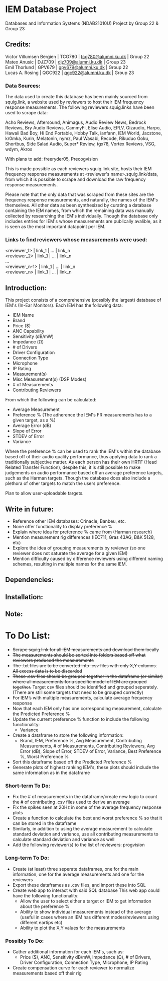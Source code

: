 # IEM Database Project
Databases and Information Systems (NDAB21010U) Project by Group 22 & Group 23

## Credits:
Victor Villumsen Bergien | TCG780 | tcg780@alumni.ku.dk | Group 22 <br />
Mateo Anusic | DJZ709 | djz709@alumni.ku.dk  | Group 23 <br />
Emil Thorlund | GPV679 | gpv679@alumni.ku.dk  | Group 22 <br />
Lucas A. Rosing | QGC922 | qgc922@alumni.ku.dk | Group 23 

### Data Sources:
The data used to create this database has been mainly sourced from squig.link, a website used by reviewers to
host their IEM frequency response measurements. The following reviewers squig.links have been used to scrape data:

Acho Reviews, 
Aftersound, 
Animagus, 
Audio Review News, 
Bedrock Reviews, 
Bry Audio Reviews, 
CammyFi, 
Elise Audio, 
EPLV, 
Gizaudio, 
Harpo, 
Hawaii Bad Boy, 
Hi End Portable, 
Hobby Talk, 
ianfann, 
IEM World, 
Jacstone, 
kr0mka, 
Kurin, 
Melatonin, 
nymz, 
Paul Wasabi, 
Recode, 
Rikuduo Goku, 
Shortbus, 
Side Salad Audio, 
Super* Review, 
tgx78, 
Vortex Reviews, 
VSG, 
wdym, 
Akros

With plans to add:
freeryder05, 
Precogvision

This is made possible as each reviewers squig.link site, hosts their IEM frequency response measurements at
<reviewer's name>.squig.link/data, from which it is possible to scrape and download the raw frequency response measurements.

Please note that the only data that was scraped from these sites are the frequency response measurements, and naturally, the names of the IEM's themselves.
All other data as been synthesized by curating a database containing the IEM names, from which the remaining data was manually collected by researching the IEM's individually. Though the database only includes entries for IEM's whose measurements are publically avalible, as it is seen as the most important datapoint per IEM.

### Links to find reviewers whose measurements were used:

<reviewer_1> | link_1 | ... | link_n <br />
<reviewer_2> | link_1 | ... | link_n <br />
... <br />
<reviewer_n-1> | link_1 | ... | link_n <br />
<reviewer_n> | link_1 | ... | link_n

## Introduction:
This project consists of a comprehensive (possibly the largest) database of IEM's (In-Ear Monitors).
Each IEM has the following data:

- IEM Name
- Brand
- Price ($)
- ANC Capability
- Sensitivity (dB/mW)
- Impedance (Ω)
- \# of Drivers
- Driver Configuration
- Connection Type
- Microphone
- IP Rating	
- Measurement(s)
- Misc Measurement(s) (DSP Modes)
- \# of Measurements
- Contributing Reviewers

From which the following can be calculated:

- Average Measurement
- Preference % (The adherence the IEM's FR measurements has to a given target, as a %)
- Average  Error (dB)
- Slope of Error
- STDEV of Error
- Variance

Where the preference % can be used to rank the IEM's within the database based off of their audio quality performance, thus applying data to rank a traditionally subjective matter. As each person has their own HRTF (Head Related Transfer Function), despite this, it is still possible to make judgements on audio performance based off an average preference targets, such as the Harman targets. Though the database does also include a plethora of other targets to match the users preference.

Plan to allow user-uploadable targets.

## Write in future:
- Reference other IEM databases: Crinacle, Banbeu, etc.
- None offer functionality to display preference %
- Explain where idea for preference % came from (Harman research)
- Mention measurement rig differences (IEC711, Gras 43AG, B&K 5128, etc)
- Explore the idea of grouping measurements by reviewer (so one reviewer does not saturate the average for a given IEM)
- Mention difficulty caused by difference reviewers using different naming schemes, resulting in multiple names for the same IEM.

## Dependencies:

## Installation:

## Note:

# To Do List:
- ~~Scrape squig.link for all IEM measurements and download them locally~~
- ~~The measurements should be sorted into folders based off what reviewers produced the measurements~~
- ~~The .txt files are to be converted into .csv files with only X,Y columns. All excess data is to be discarded~~
- ~~These .csv files should be grouped together in the dataframe (or similar) where all measurements for a specific model of IEM are grouped together.~~ Target csv files should be identified and grouped seperately. (There are still some targets that need to be grouped correctly)
- For IEM’s with multiple measurements, calculate average frequency response
- Now that each IEM only has one corresponding measurement, calculate the Predicted Preference %
- Update the current preference % function to include the following functionality:
	- Variance
- Create a dataframe to store the following information:
	- Brand, IEM, Preference %, Avg Measurement, Contributing Measurements, # of Measurements, Contributing Reviewers, Avg  Error (dB), Slope of Error, STDEV of Error, Variance, Best Preference %, Worst Preference %
- Sort this dataframe based off the Predicted Preference %
- Generate plots of highest ranking IEM's, these plots should include the same information as in the dataframe

### Short-term To Do:
- Fix the # of measurements in the dataframe/create new logic to count the # of contributing .csv files used to derive an average
- Fix the spikes seen at 20Hz in some of the average frequency response plots
- Create a function to calculate the best and worst preference % so that it can be stored in the dataframe
- Similarly, in addition to using the average measurement to calculate standard deviation and variance, use all contributing measurements to calculate standard deviation and variance as well
- Add the following reviewer(s) to the list of reviewers: progvision

### Long-term To Do:
- Create (at least) three seperate dataframes, one for the main information, one for the average measurements and one for the reviewers
- Export these dataframes as .csv files, and import these into SQL
- Create web app to interact with said SQL database
	This web app could have the following functionality:
	- Allow the user to select either a target or IEM to get information about the preference %
	- Ability to show individual measurements instead of the average (useful in cases where an IEM has different modes/reviewers using different eartips etc)
	- Ability to plot the X,Y values for the measurements

### Possibly To Do:
- Gather additional information for each IEM's, such as:
	- Price ($), ANC, Sensitivity dB/mW, Impedance (Ω), # of Drivers, Driver Configuration, Connection Type, Microphone, IP Rating
- Create compensation curve for each reviewer to normalize measurements based off their rig
